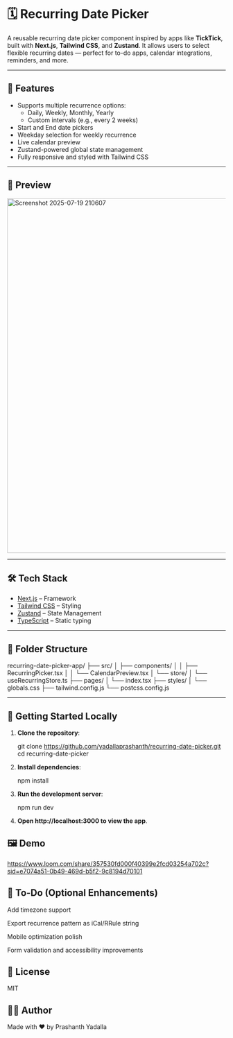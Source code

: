 # 🗓️ Recurring Date Picker

A reusable recurring date picker component inspired by apps like **TickTick**, built with **Next.js**, **Tailwind CSS**, and **Zustand**. It allows users to select flexible recurring dates — perfect for to-do apps, calendar integrations, reminders, and more.

---

## 🚀 Features

* Supports multiple recurrence options:
  - Daily, Weekly, Monthly, Yearly
  - Custom intervals (e.g., every 2 weeks)
* Start and End date pickers
* Weekday selection for weekly recurrence
* Live calendar preview
* Zustand-powered global state management
* Fully responsive and styled with Tailwind CSS

---

## 📸 Preview

<img width="1522" height="818" alt="Screenshot 2025-07-19 210607" src="https://github.com/user-attachments/assets/3cecaee5-c99b-48bf-9244-8a2480f4c3ef" />


---

## 🛠️ Tech Stack

- [Next.js](https://nextjs.org/) – Framework
- [Tailwind CSS](https://tailwindcss.com/) – Styling
- [Zustand](https://github.com/pmndrs/zustand) – State Management
- [TypeScript](https://www.typescriptlang.org/) – Static typing

---

## 📁 Folder Structure

recurring-date-picker-app/
├── src/
│ ├── components/
│ │ ├── RecurringPicker.tsx
│ │ └── CalendarPreview.tsx
│ └── store/
│ └── useRecurringStore.ts
├── pages/
│ └── index.tsx
├── styles/
│ └── globals.css
├── tailwind.config.js
└── postcss.config.js


---

## 🧪 Getting Started Locally

1. **Clone the repository**:
   
   git clone https://github.com/yadallaprashanth/recurring-date-picker.git
   cd recurring-date-picker
   
3. **Install dependencies**:
 
    npm install
   
4. **Run the development server**:

    npm run dev
   
6. **Open http://localhost:3000 to view the app**.



## 🖼️ Demo

https://www.loom.com/share/357530fd000f40399e2fcd03254a702c?sid=e7074a51-0b49-469d-b5f2-9c8194d70101

## 📌 To-Do (Optional Enhancements)

Add timezone support

Export recurrence pattern as iCal/RRule string

Mobile optimization polish

Form validation and accessibility improvements

## 📄 License
MIT

## 🙋‍♂️ Author
Made with ❤️ by Prashanth Yadalla

